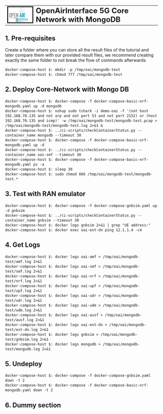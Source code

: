 <table>
  <tr style="border-collapse: collapse; border: none;">
    <td style="border-collapse: collapse; border: none;">
      <a href="http://www.openairinterface.org/">
         <img src="./images/oai_final_logo.png" alt="" border=3 height=50 width=150>
         </img>
      </a>
    </td>
    <td style="border-collapse: collapse; border: none; vertical-align: center;">
      <b><font size = "5">OpenAirInterface 5G Core Network with MongoDB</font></b>
    </td>
  </tr>
</table>

## 1. Pre-requisites

Create a folder where you can store all the result files of the tutorial and later compare them with our provided result files, we recommend creating exactly the same folder to not break the flow of commands afterwards

<!---
For CI purposes please ignore this line
``` shell
docker-compose-host $: rm -rf /tmp/oai/mongodb-test
```
-->

``` shell
docker-compose-host $: mkdir -p /tmp/oai/mongodb-test
docker-compose-host $: chmod 777 /tmp/oai/mongodb-test
```

## 2. Deploy Core-Network with Mongo DB

``` shell
docker-compose-host $: docker-compose -f docker-compose-basic-nrf-mongodb.yaml up -d mongodb
docker-compose-host $: nohup sudo tshark -i demo-oai -f '(not host 192.168.70.135 and not arp and not port 53 and not port 2152) or (host 192.168.70.135 and icmp)' -w /tmp/oai/mongodb-test/mongodb-test.pcap > /tmp/oai/mongodb-test/mongodb-test.log 2>&1 &
docker-compose-host $: ../ci-scripts/checkContainerStatus.py --container_name mongodb --timeout 30
docker-compose-host $: docker-compose -f docker-compose-basic-nrf-mongodb.yaml up -d
docker-compose-host $: ../ci-scripts/checkContainerStatus.py --container_name oai-smf --timeout 30
docker-compose-host $: docker-compose -f docker-compose-basic-nrf-mongodb.yaml ps -a
docker-compose-host $: sleep 30
docker-compose-host $: sudo chmod 666 /tmp/oai/mongodb-test/mongodb-test.*
```

## 3. Test with RAN emulator

``` shell
docker-compose-host $: docker-compose -f docker-compose-gnbsim.yaml up -d gnbsim
docker-compose-host $: ../ci-scripts/checkContainerStatus.py --container_name gnbsim --timeout 30
docker-compose-host $: docker logs gnbsim 2>&1 | grep "UE address:"
docker-compose-host $: docker exec oai-ext-dn ping 12.1.1.4 -c4
```
## 4. Get Logs

<!---
For CI purposes please ignore this line
``` shell
docker-compose-host $: docker-compose -f docker-compose-gnbsim.yaml stop -t 2
docker-compose-host $: docker-compose -f docker-compose-basic-nrf-mongodb.yaml stop -t 30
```
-->

``` shell
docker-compose-host $: docker logs oai-amf > /tmp/oai/mongodb-test/amf.log 2>&1
docker-compose-host $: docker logs oai-smf > /tmp/oai/mongodb-test/smf.log 2>&1
docker-compose-host $: docker logs oai-nrf > /tmp/oai/mongodb-test/nrf.log 2>&1
docker-compose-host $: docker logs oai-upf > /tmp/oai/mongodb-test/upf.log 2>&1
docker-compose-host $: docker logs oai-udr > /tmp/oai/mongodb-test/udr.log 2>&1
docker-compose-host $: docker logs oai-udm > /tmp/oai/mongodb-test/udm.log 2>&1
docker-compose-host $: docker logs oai-ausf > /tmp/oai/mongodb-test/ausf.log 2>&1
docker-compose-host $: docker logs oai-ext-dn > /tmp/oai/mongodb-test/ext-dn.log 2>&1
docker-compose-host $: docker logs gnbsim > /tmp/oai/mongodb-test/gnbsim.log 2>&1
docker-compose-host $: docker logs mongodb > /tmp/oai/mongodb-test/mongodb.log 2>&1
```

## 5. Undeploy

``` shell
docker-compose-host $: docker-compose -f docker-compose-gnbsim.yaml down -t 2
docker-compose-host $: docker-compose -f docker-compose-basic-nrf-mongodb.yaml down -t 2
```

## 6. Dummy section

